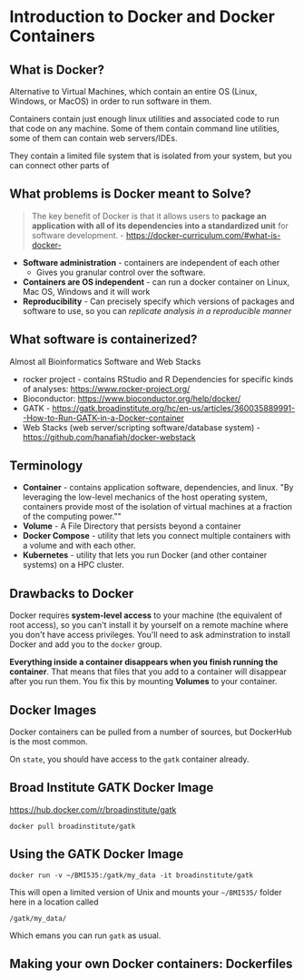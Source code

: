 # Introduction to Docker and Docker Containers

## What is Docker?

Alternative to Virtual Machines, which contain an entire OS (Linux, Windows, or MacOS) in order to run software in them.

Containers contain just enough linux utilities and associated code to run that code on any machine. Some of them contain command line utilities, some of them can contain web servers/IDEs.

They contain a limited file system that is isolated from your system, but you can connect other parts of

## What problems is Docker meant to Solve?

> The key benefit of Docker is that it allows users to **package an application with all of its dependencies into a standardized unit** for software development. - https://docker-curriculum.com/#what-is-docker-

- **Software administration** - containers are independent of each other
    - Gives you granular control over the software.
- **Containers are OS independent** - can run a docker container on Linux, Mac OS, Windows and it will work
- **Reproducibility** - Can precisely specify which versions of packages and software to use, so you can *replicate analysis in a reproducible manner*


## What software is containerized?

Almost all Bioinformatics Software and Web Stacks

- rocker project - contains RStudio and R Dependencies for specific kinds of analyses: https://www.rocker-project.org/
- Bioconductor: https://www.bioconductor.org/help/docker/
- GATK - https://gatk.broadinstitute.org/hc/en-us/articles/360035889991--How-to-Run-GATK-in-a-Docker-container
- Web Stacks (web server/scripting software/database system) - https://github.com/hanafiah/docker-webstack

## Terminology

- **Container** - contains application software, dependencies, and linux.  "By leveraging the low-level mechanics of the host operating system, containers provide most of the isolation of virtual machines at a fraction of the computing power.""
- **Volume** - A File Directory that persists beyond a container
- **Docker Compose** - utility that lets you connect multiple containers with a volume and with each other. 
- **Kubernetes** - utility that lets you run Docker (and other container systems) on a HPC cluster.

## Drawbacks to Docker

Docker requires **system-level access** to your machine (the equivalent of root access), so you can't install it by yourself on a remote machine where you don't have access privileges. You'll need to ask adminstration to install Docker and add you to the `docker` group. 

**Everything inside a container disappears when you finish running the container**. That means that files that you add to a container will disappear after you run them. You fix this by mounting **Volumes** to your container. 

## Docker Images

Docker containers can be pulled from a number of sources, but DockerHub is the most common.

On `state`, you should have access to the `gatk` container already.

## Broad Institute GATK Docker Image

https://hub.docker.com/r/broadinstitute/gatk

```
docker pull broadinstitute/gatk
```

## Using the GATK Docker Image

```{r}
docker run -v ~/BMI535:/gatk/my_data -it broadinstitute/gatk
```

This will open a limited version of Unix and mounts your `~/BMI535/` folder here in a location called 

```
/gatk/my_data/
```

Which emans you can run `gatk` as usual.


## Making your own Docker containers: Dockerfiles

